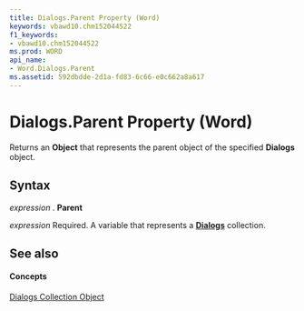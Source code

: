 ```yaml
---
title: Dialogs.Parent Property (Word)
keywords: vbawd10.chm152044522
f1_keywords:
- vbawd10.chm152044522
ms.prod: WORD
api_name:
- Word.Dialogs.Parent
ms.assetid: 592dbdde-2d1a-fd83-6c66-e0c662a8a617
---
```



# Dialogs.Parent Property (Word)

Returns an  **Object** that represents the parent object of the specified **Dialogs** object.


## Syntax

 _expression_ . **Parent**

 _expression_ Required. A variable that represents a **[Dialogs](dialogs-object-word.md)** collection.


## See also


#### Concepts


[Dialogs Collection Object](dialogs-object-word.md)

